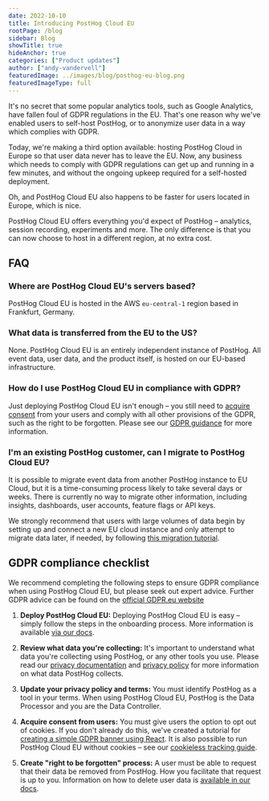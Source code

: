 ```yaml
---
date: 2022-10-10
title: Introducing PostHog Cloud EU
rootPage: /blog
sidebar: Blog
showTitle: true
hideAnchor: true
categories: ["Product updates"]
author: ["andy-vandervell"]
featuredImage: ../images/blog/posthog-eu-blog.png
featuredImageType: full
---
```


It's no secret that some popular analytics tools, such as Google Analytics, have fallen foul of GDPR regulations in the EU. That's one reason why we've enabled users to self-host PostHog, or to anonymize user data in a way which complies with GDPR. 

Today, we're making a third option available: hosting PostHog Cloud in Europe so that user data never has to leave the EU. Now, any business which needs to comply with GDPR regulations can get up and running in a few minutes, and without the ongoing upkeep required for a self-hosted deployment. 

Oh, and PostHog Cloud EU also happens to be faster for users located in Europe, which is nice. 

PostHog Cloud EU offers everything you'd expect of PostHog – analytics, session recording, experiments and more. The only difference is that you can now choose to host in a different region, at no extra cost. 

<GDPRForm />

## FAQ

### Where are PostHog Cloud EU's servers based?

PostHog Cloud EU is hosted in the AWS `eu-central-1` region based in Frankfurt, Germany.

### What data is transferred from the EU to the US?

None. PostHog Cloud EU is an entirely independent instance of PostHog. All event data, user data, and the product itself, is hosted on our EU-based infrastructure.

### How do I use PostHog Cloud EU in compliance with GDPR?

Just deploying PostHog Cloud EU isn't enough – you still need to [acquire consent](/tutorials/react-cookie-banner) from your users and comply with all other provisions of the GDPR, such as the right to be forgotten. Please see our [GDPR guidance](/docs/privacy/gdpr-compliance) for more information.

### I'm an existing PostHog customer, can I migrate to PostHog Cloud EU?

It is possible to migrate event data from another PostHog instance to EU Cloud, but it is a time-consuming process likely to take several days or weeks. There is currently no way to migrate other information, including insights, dashboards, user accounts, feature flags or API keys. 

We strongly recommend that users with large volumes of data begin by setting up and connect a new EU cloud instance and only attempt to migrate data later, if needed, by following [this migration tutorial](/tutorials/eu-cloud). 

## GDPR compliance checklist

We recommend completing the following steps to ensure GDPR compliance when using PostHog Cloud EU, but please seek out expert advice. Further GDPR advice can be found on the [official GDPR.eu website](https://gdpr.eu/checklist/)

1. **Deploy PostHog Cloud EU:** Deploying PostHog Cloud EU is easy – simply follow the steps in the onboarding process. More information is available [via our docs](/docs/getting-started/cloud).

2. **Review what data you're collecting:** It's important to understand what data you're collecting using PostHog, or any other tools you use. Please read our [privacy documentation](/docs/privacy) and [privacy policy](/privacy) for more information on what data PostHog collects.

3. **Update your privacy policy and terms:** You must identify PostHog as a tool in your terms. When using PostHog Cloud EU, PostHog is the Data Processor and you are the Data Controller.

4. **Acquire consent from users:** You must give users the option to opt out of cookies. If you don't already do this, we've created a tutorial for [creating a simple GDPR banner using React](/tutorials/react-cookie-banner). It is also possible to run PostHog Cloud EU without cookies – see our [cookieless tracking guide](/tutorials/cookieless-tracking).

5. **Create "right to be forgotten" process:** A user must be able to request that their data be removed from PostHog. How you facilitate that request is up to you. Information on how to delete user data is [available in our docs](/docs/privacy/data-deletion).

<GDPRForm />
